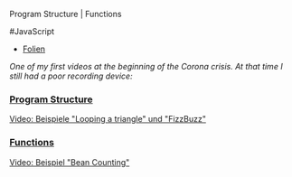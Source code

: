Program Structure | Functions

#JavaScript

* [Folien](https://docs.google.com/presentation/d/1WR8R30T6Gju10VV5gWfB_i6e-GMbdhBatiQ820MkGow/edit?usp=sharing)

*One of my first videos at the beginning of the Corona crisis. At that time I still had a poor recording device:*

### [Program Structure](https://eloquentjavascript.net/02_program_structure.html)

[Video: Beispiele "Looping a triangle" und "FizzBuzz"](https://www.youtube.com/watch?v=Q0rqwNPla3Q&feature=youtu.be)

### [Functions](https://eloquentjavascript.net/03_functions.html)

[Video: Beispiel "Bean Counting"](https://www.youtube.com/watch?v=7yix811I9So&feature=youtu.be)